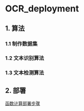 # OCR_deployment

## 1. 算法

### 1.1 制作数据集

### 1.2 文本识别算法

### 1.3 文本检测算法

## 2. 部署

[函数计算部署步骤](./docs/FunctionComputeDepoloyment.md)
